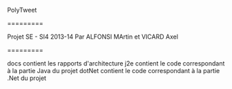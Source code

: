 PolyTweet

=========

Projet SE - SI4 2013-14
Par ALFONSI MArtin et VICARD Axel

=========

docs contient les rapports d'architecture
j2e contient le code correspondant à la partie Java du projet
dotNet contient le code correspondant à la partie .Net du projet